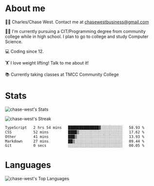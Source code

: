 # About me
🙋‍♂️ Charles/Chase West. Contact me at chasewestbusiness@gmail.com

👨‍🎓 I'm currently pursuing a CIT/Programming degree from community college
while in high school. I plan to go to college and study Computer Science. 

💻 Coding since 12.

🏋️ I love weight lifting! Talk to me about it! 

📚 Currently taking classes at TMCC Community College 

# Stats 

![chase-west's Stats](https://github-readme-stats.vercel.app/api?username=chase-west&theme=prussian&show_icons=true&hide_border=false&count_private=true)


![chase-west's Streak](https://github-readme-streak-stats.herokuapp.com/?user=chase-west&theme=prussian&hide_border=false)

<!--START_SECTION:waka-->

```txt
TypeScript   2 hrs 54 mins   ██████████████▓░░░░░░░░░░   58.93 %
CSS          52 mins         ████▒░░░░░░░░░░░░░░░░░░░░   17.62 %
Other        41 mins         ███▒░░░░░░░░░░░░░░░░░░░░░   13.93 %
Markdown     27 mins         ██▒░░░░░░░░░░░░░░░░░░░░░░   09.44 %
Git          0 secs          ░░░░░░░░░░░░░░░░░░░░░░░░░   00.05 %
```

<!--END_SECTION:waka-->


# Languages 
![chase-west's Top Languages](https://github-readme-stats.vercel.app/api/top-langs/?username=chase-west&theme=prussian&show_icons=true&hide_border=false&layout=compact)


